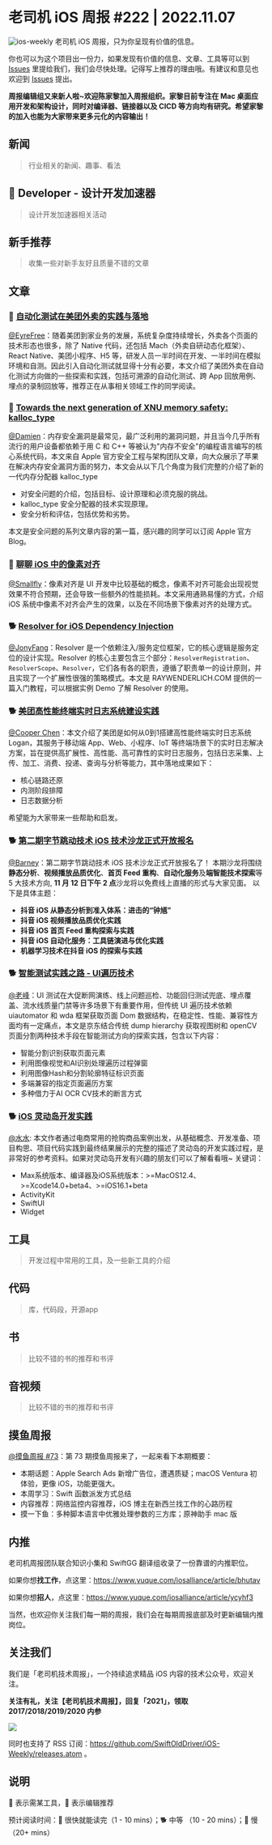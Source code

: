 # 老司机 iOS 周报 #222 | 2022.11.07

![ios-weekly](https://github.com/SwiftOldDriver/iOS-Weekly/blob/master/assets/ios-weekly.png?raw=true)
老司机 iOS 周报，只为你呈现有价值的信息。

你也可以为这个项目出一份力，如果发现有价值的信息、文章、工具等可以到 [Issues](https://github.com/SwiftOldDriver/iOS-Weekly/issues) 里提给我们，我们会尽快处理。记得写上推荐的理由哦。有建议和意见也欢迎到 [Issues](https://github.com/SwiftOldDriver/iOS-Weekly/issues) 提出。

**周报编辑组又来新人啦~欢迎陈家黎加入周报组织。家黎目前专注在 Mac 桌面应用开发和架构设计，同时对编译器、链接器以及 CICD 等方向均有研究。希望家黎的加入也能为大家带来更多元化的内容输出！**

## 新闻

> 行业相关的新闻、趣事、看法

##  Developer - 设计开发加速器

> 设计开发加速器相关活动

## 新手推荐

> 收集一些对新手友好且质量不错的文章

## 文章

### 🐢 [自动化测试在美团外卖的实践与落地](https://mp.weixin.qq.com/s/vLR1FqGi6TiICEcWzOnHfQ)

[@EyreFree](https://github.com/EyreFree)：随着美团到家业务的发展，系统复杂度持续增长，外卖各个页面的技术形态也很多，除了 Native 代码，还包括 Mach（外卖自研动态化框架）、React Native、美团小程序、H5 等，研发人员一半时间在开发、一半时间在模拟环境和自测。因此引入自动化测试就显得十分有必要，本文介绍了美团外卖在自动化测试方向做的一些探索和实践，包括可溯源的自动化测试、跨 App 回放用例、埋点的录制回放等，推荐正在从事相关领域工作的同学阅读。

### 🐢 [Towards the next generation of XNU memory safety: kalloc_type](https://security.apple.com/blog/towards-the-next-generation-of-xnu-memory-safety/)

[@Damien](https://github.com/ZengyiMa)：内存安全漏洞是最常见，最广泛利用的漏洞问题，并且当今几乎所有流行的用户设备都依赖于用 C 和 C++ 等被认为"内存不安全"的编程语言编写的核心系统代码，本文来自 Apple 官方安全工程与架构团队文章，向大众展示了苹果在解决内存安全漏洞方面的努力，本文会从以下几个角度为我们完整的介绍了新的一代内存分配器 kalloc_type 

* 对安全问题的介绍，包括目标、设计原理和必须克服的挑战。
* kalloc_type 安全分配器的技术实现原理。
* 安全分析和评估，包括优势和劣势。

本文是安全问题的系列文章内容的第一篇，感兴趣的同学可以订阅 Apple 官方 Blog。

### 🐎 [聊聊 iOS 中的像素对齐](https://juejin.cn/post/7124658703088910350)

[@Smallfly](https://github.com/iostalks)：像素对齐是 UI 开发中比较基础的概念，像素不对齐可能会出现视觉效果不符合预期，还会导致一些额外的性能损耗。本文采用通熟易懂的方式，介绍 iOS 系统中像素不对齐会产生的效果，以及在不同场景下像素对齐的处理方式。

### 🐕 [Resolver for iOS Dependency Injection](https://www.kodeco.com/22203552-resolver-for-ios-dependency-injection-getting-started)

[@JonyFang](https://github.com/JonyFang)：Resolver 是一个依赖注入/服务定位框架，它的核心逻辑是服务定位的设计实现。Resolver 的核心主要包含三个部分：`ResolverRegistration`、`ResolverScope`、`Resolver`，它们各有各的职责，遵循了职责单一的设计原则，并且实现了一个扩展性很强的策略模式。本文是 RAYWENDERLICH.COM 提供的一篇入门教程，可以根据实例 Demo 了解 Resolver 的使用。

### 🐕 [美团高性能终端实时日志系统建设实践](https://mp.weixin.qq.com/s/BAcB_LQ1Nr00Y7RxjRDK1g)

[@Cooper Chen](https://github.com/cjlcooper)：本文介绍了美团是如何从0到1搭建高性能终端实时日志系统 Logan，其服务于移动端 App、Web、小程序、IoT 等终端场景下的实时日志解决方案，旨在提供高扩展性、高性能、高可靠性的实时日志服务，包括日志采集、上传、加工、消费、投递、查询与分析等能力，其中落地成果如下：
- 核心链路还原
- 内测阶段排障
- 日志数据分析

希望能为大家带来一些帮助和启发。

### 🐕 [第二期字节跳动技术 iOS 技术沙龙正式开放报名](https://mp.weixin.qq.com/s/KTobjj9B8vuEYPIKggfeKA)

[@Barney](https://github.com/BarneyZhaoooo)：第二期字节跳动技术 iOS 技术沙龙正式开放报名了！
本期沙龙将围绕**静态分析**、**视频播放品质优化**、**首页 Feed 重构**、**自动化服务**及**端智能技术探索**等 5 大技术方向, **11 月 12 日下午 2 点**沙龙将以免费线上直播的形式与大家见面。
以下是具体主题：

- **抖音 iOS 从静态分析到准入体系：进击的“钟馗”**
- **抖音 iOS 视频播放品质优化实践**
- **抖音 iOS 首页 Feed 重构探索与实践**
- **抖音 iOS 自动化服务：工具链演进与优化实践**
- **机器学习技术在抖音 iOS 的探索与实践**

### 🐕 [智能测试实践之路 - UI遍历技术](https://mp.weixin.qq.com/s/wetQa8iiOnKySehtFpbPtQ)

[@老峰](https://github.com/gesantung)：UI 测试在大促断网演练、线上问题巡检、功能回归测试兜底、埋点覆盖、流水线质量门禁等许多场景下有重要作用，但传统 UI 遍历技术依赖 uiautomator 和 wda 框架获取页面 Dom 数据结构，在稳定性、性能、兼容性方面均有一定痛点，本文是京东结合传统 dump hierarchy 获取视图树和 openCV 页面分割两种技术手段在智能测试方向的探索实践，包含以下内容：

- 智能分割识别获取页面元素
- 利用图像视觉和AI识别处理遍历过程弹窗
- 利用图像Hash和分割轮廓特征标识页面
- 多端兼容的指定页面遍历方案
- 多种借力于AI OCR CV技术的断言方式

### 🐕 [iOS 灵动岛开发实践](https://juejin.cn/post/7153236337074634788)

[@水水](https://www.xuyanlan.com/): 本文作者通过电商常用的抢购商品案例出发，从基础概念、开发准备、项目构思、项目代码实践到最终结果展示的完整的描述了灵动岛的开发实践过程，是非常好的参考资料。如果对灵动岛开发有兴趣的朋友们可以了解看看哦~ 
关键词：
- Max系统版本、编译器及iOS系统版本：>=MacOS12.4、>=Xcode14.0+beta4、>=iOS16.1+beta 
- ActivityKit
- SwiftUI
- Widget

## 工具


> 开发过程中常用的工具，及一些新工具的介绍

## 代码

> 库，代码段，开源app

## 书

> 比较不错的书的推荐和书评

## 音视频

> 比较不错的书的推荐和书评

## 摸鱼周报

[@摸鱼周报 #73](https://mp.weixin.qq.com/s/Om_1TOGKWkMiNneB6Ittrw)：第 73 期摸鱼周报来了，一起来看下本期概要：

* 本期话题：Apple Search Ads 新增广告位，遭遇质疑；macOS Ventura 初体验，更像 iOS，功能更强大。
* 本周学习：Swift 函数派发方式总结
* 内容推荐：网络监控内容推荐，iOS 博主在新西兰找工作的心路历程
* 摸一下鱼：多种脚本语言中优雅处理参数的三方库；原神助手 mac 版

## 内推

老司机周报团队联合知识小集和 SwiftGG 翻译组收录了一份靠谱的内推职位。

如果你想**找工作**，点这里：https://www.yuque.com/iosalliance/article/bhutav

如果你想**招人**，点这里：https://www.yuque.com/iosalliance/article/ycyhf3

当然，也欢迎你关注我们每一期的周报，我们会在每期周报底部及时更新编辑内推岗位。

## 关注我们

我们是「老司机技术周报」，一个持续追求精品 iOS 内容的技术公众号，欢迎关注。

**关注有礼，关注【老司机技术周报】，回复「2021」，领取 2017/2018/2019/2020 内参**

![](https://github.com/SwiftOldDriver/iOS-Weekly/blob/master/assets/qrcode_for_wechat.jpg?raw=true)

同时也支持了 RSS 订阅：https://github.com/SwiftOldDriver/iOS-Weekly/releases.atom 。

## 说明

🚧 表示需某工具，🌟 表示编辑推荐

预计阅读时间：🐎 很快就能读完（1 - 10 mins）；🐕 中等 （10 - 20 mins）；🐢 慢（20+ mins）
